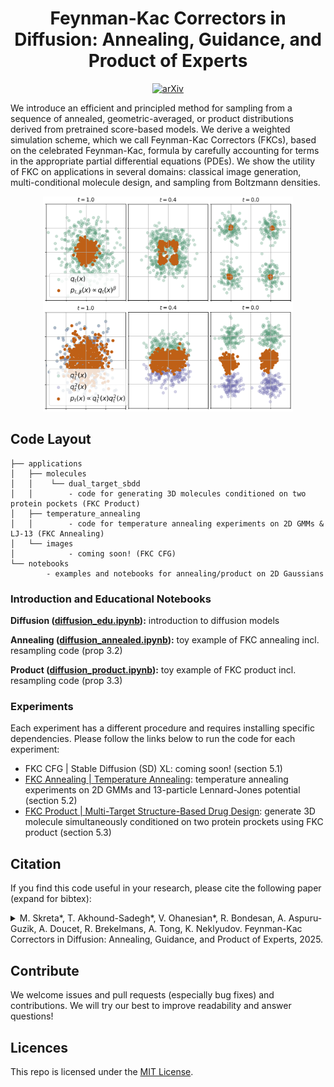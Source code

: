<h1 align="center">Feynman-Kac Correctors in Diffusion: Annealing, Guidance, and Product of Experts</h1>

<p align="center">
<a href="https://arxiv.org/abs/2503.02819"><img src="https://img.shields.io/badge/arXiv-b31b1b?style=for-the-badge&logo=arxiv" alt="arXiv"/></a>
</p>

 We introduce an efficient and principled method for sampling from a sequence of annealed, geometric-averaged, or product distributions derived from pretrained score-based models. We derive a weighted simulation scheme, which we call Feynman-Kac Correctors (FKCs), based on the celebrated Feynman-Kac, formula by carefully accounting for terms in the appropriate partial differential equations (PDEs). We show the utility of FKC on applications in several domains: classical image generation, multi-conditional molecule design, and sampling from Boltzmann densities.

 <p align="center">
   <img src="assets/fkc_toy.png" width="400"/>
 </p>


## Code Layout

```
├── applications
│   ├── molecules
│   │    └── dual_target_sbdd
│   │        - code for generating 3D molecules conditioned on two protein pockets (FKC Product)
│   ├── temperature_annealing
│   │        - code for temperature annealing experiments on 2D GMMs & LJ-13 (FKC Annealing)
│   └── images
│            - coming soon! (FKC CFG)
└── notebooks
        - examples and notebooks for annealing/product on 2D Gaussians

```

### Introduction and Educational Notebooks

**Diffusion ([diffusion_edu.ipynb](/notebooks/diffusion_edu.ipynb)):** introduction to diffusion models

**Annealing ([diffusion_annealed.ipynb](/notebooks/diffusion_annealed.ipynb)):** toy example of FKC annealing incl. resampling code (prop 3.2)

**Product ([diffusion_product.ipynb](/notebooks/diffusion_product.ipynb)):** toy example of FKC product incl. resampling code (prop 3.3)


### Experiments

Each experiment has a different procedure and requires installing specific dependencies. Please follow the links below to run the code for each experiment:

- FKC CFG | Stable Diffusion (SD) XL: coming soon! (section 5.1)
- [FKC Annealing | Temperature Annealing](/applications/temperature_annealing/README.md): temperature annealing experiments on 2D GMMs and 13-particle Lennard-Jones potential (section 5.2)
- [FKC Product | Multi-Target Structure-Based Drug Design](/applications/molecules/dual_target_sbdd/README.md): generate 3D molecule simultaneously conditioned on two protein prockets using FKC product (section 5.3)

## Citation

<div align="left">

If you find this code useful in your research, please cite the following paper (expand for bibtex):

<details>
<summary>
M. Skreta*, T. Akhound-Sadegh*, V. Ohanesian*, R. Bondesan, A. Aspuru-Guzik, A. Doucet, R. Brekelmans, A. Tong, K. Neklyudov. Feynman-Kac Correctors in Diffusion: Annealing, Guidance, and Product of Experts, 2025.
</summary>


```bibtex
@article{skreta2025feynman,
  title={Feynman-Kac Correctors in Diffusion: Annealing, Guidance, and Product of Experts},
  author={Skreta, Marta and Akhound-Sadegh, Tara and Ohanesian, Viktor and Bondesan, Roberto and Aspuru-Guzik, Al{\'a}n and Doucet, Arnaud and Brekelmans, Rob and Tong, Alexander and Neklyudov, Kirill},
  journal={arXiv preprint arXiv:2503.02819},
  year={2025}
}
```
</details>

## Contribute

We welcome issues and pull requests (especially bug fixes) and contributions. We will try our best to improve readability and answer questions!

## Licences

This repo is licensed under the [MIT License](https://opensource.org/license/mit/).
